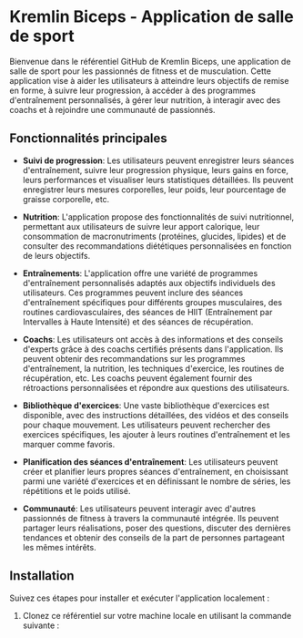 # Kremlin Biceps - Application de salle de sport

Bienvenue dans le référentiel GitHub de Kremlin Biceps, une application de salle de sport pour les passionnés de fitness et de musculation. Cette application vise à aider les utilisateurs à atteindre leurs objectifs de remise en forme, à suivre leur progression, à accéder à des programmes d'entraînement personnalisés, à gérer leur nutrition, à interagir avec des coachs et à rejoindre une communauté de passionnés.

## Fonctionnalités principales

- **Suivi de progression**: Les utilisateurs peuvent enregistrer leurs séances d'entraînement, suivre leur progression physique, leurs gains en force, leurs performances et visualiser leurs statistiques détaillées. Ils peuvent enregistrer leurs mesures corporelles, leur poids, leur pourcentage de graisse corporelle, etc.

- **Nutrition**: L'application propose des fonctionnalités de suivi nutritionnel, permettant aux utilisateurs de suivre leur apport calorique, leur consommation de macronutriments (protéines, glucides, lipides) et de consulter des recommandations diététiques personnalisées en fonction de leurs objectifs.

- **Entraînements**: L'application offre une variété de programmes d'entraînement personnalisés adaptés aux objectifs individuels des utilisateurs. Ces programmes peuvent inclure des séances d'entraînement spécifiques pour différents groupes musculaires, des routines cardiovasculaires, des séances de HIIT (Entraînement par Intervalles à Haute Intensité) et des séances de récupération.

- **Coachs**: Les utilisateurs ont accès à des informations et des conseils d'experts grâce à des coachs certifiés présents dans l'application. Ils peuvent obtenir des recommandations sur les programmes d'entraînement, la nutrition, les techniques d'exercice, les routines de récupération, etc. Les coachs peuvent également fournir des rétroactions personnalisées et répondre aux questions des utilisateurs.

- **Bibliothèque d'exercices**: Une vaste bibliothèque d'exercices est disponible, avec des instructions détaillées, des vidéos et des conseils pour chaque mouvement. Les utilisateurs peuvent rechercher des exercices spécifiques, les ajouter à leurs routines d'entraînement et les marquer comme favoris.

- **Planification des séances d'entraînement**: Les utilisateurs peuvent créer et planifier leurs propres séances d'entraînement, en choisissant parmi une variété d'exercices et en définissant le nombre de séries, les répétitions et le poids utilisé.

- **Communauté**: Les utilisateurs peuvent interagir avec d'autres passionnés de fitness à travers la communauté intégrée. Ils peuvent partager leurs réalisations, poser des questions, discuter des dernières tendances et obtenir des conseils de la part de personnes partageant les mêmes intérêts.

## Installation

Suivez ces étapes pour installer et exécuter l'application localement :

1. Clonez ce référentiel sur votre machine locale en utilisant la commande suivante :

